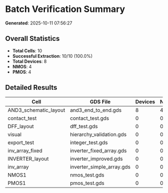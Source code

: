 # Batch Verification Summary

**Generated**: 2025-10-11 07:56:27

## Overall Statistics

- **Total Cells**: 10
- **Successful Extraction**: 10/10 (100.0%)
- **Total Devices**: 8
- **NMOS**: 4
- **PMOS**: 4

## Detailed Results

| Cell | GDS File | Devices | NMOS | PMOS | Status |
|------|----------|---------|------|------|--------|
| AND3_schematic_layout | and3_end_to_end.gds | 8 | 4 | 4 | ✅ |
| contact_test | contact_test.gds | 0 | 0 | 0 | ❌ |
| DFF_layout | dff_test.gds | 0 | 0 | 0 | ❌ |
| visual | hierarchy_validation.gds | 0 | 0 | 0 | ❌ |
| export_test | integer_test.gds | 0 | 0 | 0 | ❌ |
| inv_array_fixed | inverter_fixed_array.gds | 0 | 0 | 0 | ❌ |
| INVERTER_layout | inverter_improved.gds | 0 | 0 | 0 | ❌ |
| inv_array | inverter_simple_array.gds | 0 | 0 | 0 | ❌ |
| NMOS1 | nmos_test.gds | 0 | 0 | 0 | ❌ |
| PMOS1 | pmos_test.gds | 0 | 0 | 0 | ❌ |
